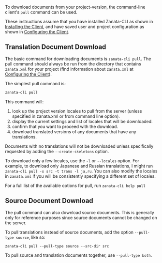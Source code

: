 To download documents from your project-version, the command-line client's `pull` command can be used.

These instructions assume that you have installed Zanata-CLI as shown in [Installing the Client](/#installation), and have saved user and project configuration as shown in [Configuring the Client](/configuration).


## Translation Document Download

The basic command for downloading documents is `zanata-cli pull`. The pull command should always be run from the directory that contains `zanata.xml` for your project (find information about `zanata.xml` at [Configuring the Client](/configuration)).

The simplest pull command is:

```bash
zanata-cli pull
```


This command will:

 1. look up the project version locales to pull from the server (unless specified in zanata.xml or from command line option).
 1. display the current settings and list of locales that will be downloaded.
 1. confirm that you want to proceed with the download.
 1. download translated versions of any documents that have any translations.

Documents with no translations will not be downloaded unless specifically requested by adding the `--create-skeletons` option.

To download only a few locales, use the `-l` or `--locales` option. For example, to download only Japanese and Russian translations, I might run `zanata-cli pull -s src -t trans -l ja,ru`. You can also modify the locales in `zanata.xml` if you will be consistently specifying a different set of locales.

For a full list of the available options for pull, run `zanata-cli help pull`


## Source Document Download

The pull command can also download source documents. This is generally only for reference purposes since source documents cannot be changed on the server.

To pull translations instead of source documents, add the option `--pull-type source`, like so:

```
zanata-cli pull --pull-type source --src-dir src
```

To pull source and translation documents together, use `--pull-type both`.
